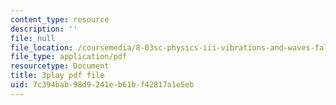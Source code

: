 ```yaml
---
content_type: resource
description: ''
file: null
file_location: /coursemedia/8-03sc-physics-iii-vibrations-and-waves-fall-2016/7c394bab98d9241eb61bf42817a1e5eb_SnNmbVH5DAM.pdf
file_type: application/pdf
resourcetype: Document
title: 3play pdf file
uid: 7c394bab-98d9-241e-b61b-f42817a1e5eb
---
```


